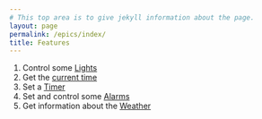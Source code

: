 ```yaml
---
# This top area is to give jekyll information about the page.
layout: page
permalink: /epics/index/
title: Features
---
```


1. Control some [Lights](./lights.md)
2. Get the [current time](./not-required/current-time.md)
2. Set a [Timer](./timers.md)
3. Set and control some [Alarms](./alarms.md)
4. Get information about the [Weather](./weather.md)